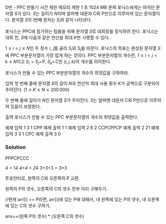 D번 - PPC 만들기
시간 제한	메모리 제한
1 초	1024 MB
문제
포닉스에게는 아끼던 문자열 $S$가 있다. $S$는 길이가 $N$이며 알파벳 대문자 C와 P만으로 이루어져 있는 문자열이다. 문자열 $S$의 $i$번째 문자는 $S_i$와 같이 나타낸다.

포닉스는 PPC에 참가하는 팀들을 위해 문자열 $S$로 대회장을 장식하려 한다. 포닉스는 대회 전, $S$에 다음과 같은 연산을 최대 $K$번 시행할 수 있다.

$1 \le i < j \le N$인 두 정수 $i$, $j$를 골라 $S_i$와 $S_j$를 바꾼다.
포닉스의 목표는 완성된 문자열 $S$에 PPC 부분문자열이 가장 많게 하는 것이다. PPC 부분문자열의 개수란, $1 \le i<j<k \le N$이고 $S_i=S_j=$ P, $S_k=$ C인 $(i,j,k)$의 개수를 의미한다.

포닉스가 만들 수 있는 PPC 부분문자열의 개수의 최댓값을 구하여라.

입력
첫 번째 줄에 문자열 $S$의 길이 $N$과 연산의 최대 사용 횟수 $K$가 공백으로 구분되어 주어진다. ($1\le K\le N\le 200\,000$)

두 번째 줄에 길이가 $N$인 문자열 $S$가 주어진다. $S$는 알파벳 대문자 C와 P만으로 이루어져 있음이 보장된다.

출력
포닉스가 만들 수 있는 PPC 부분문자열의 개수의 최댓값을 출력한다.

예제 입력 1 
3 1
CPP
예제 출력 1 
1
예제 입력 2 
8 2
CCPCPPCP
예제 출력 2 
21
예제 입력 3 
3 1
CPC
예제 출력 3 
0

### Solution
PPPCPCCC

4 = 1*4
4+4 = 2*4
3+3+3 = 3*3

투포인터로, 왼쪽의 C와 오른쪽의 P 교환.

왼쪽의 P의 갯수, 오른쪽의 C의 갯수 전부 미리 구해두기.


//현재 arr[i] == P라면,
arr[i]에 있는 P에 대해서,
내 왼쪽에 있는 P의 갯수, 내 오른쪽에 있는 C의 갯수 구하기.

ans+=(왼쪽 P의 갯수) * (오른쪽 C의 갯수)

